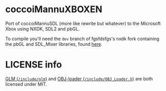 # coccoiMannuXBOXEN

Port of coccoiMannuSDL (more like rewrite but whatever) to the Microsoft Xbox using NXDK, SDL2 and pbGL.

To compile you'll need the `dev` branch of fgsfdsfgs's nxdk fork containing the pbGL and SDL_Mixer libraries, found [here](https://github.com/fgsfdsfgs/nxdk/tree/dev).

# LICENSE info
[GLM (`/include/glm`)](https://github.com/g-truc/glm) and [OBJ-loader (`/include/OBJ_Loader.h`)](https://github.com/Bly7/OBJ-Loader) are both licensed under MIT.

